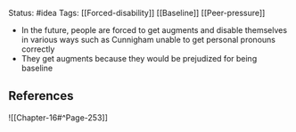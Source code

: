 Status: #idea
Tags: [[Forced-disability]] [[Baseline]] [[Peer-pressure]]

* In the future, people are forced to get augments and disable themselves in various ways such as Cunnigham unable to get personal pronouns correctly
* They get augments because they would be prejudized for being baseline

## References

![[Chapter-16#^Page-253]] 